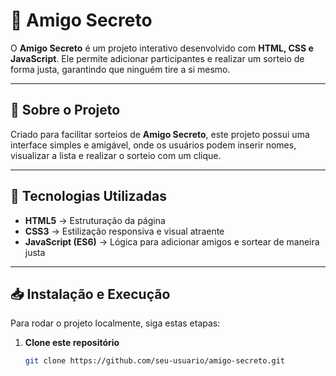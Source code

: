 # 🎁 Amigo Secreto

O **Amigo Secreto** é um projeto interativo desenvolvido com **HTML, CSS e JavaScript**. Ele permite adicionar participantes e realizar um sorteio de forma justa, garantindo que ninguém tire a si mesmo.  

---

## 📖 Sobre o Projeto
Criado para facilitar sorteios de **Amigo Secreto**, este projeto possui uma interface simples e amigável, onde os usuários podem inserir nomes, visualizar a lista e realizar o sorteio com um clique.  

---

## 🚀 Tecnologias Utilizadas
- **HTML5** → Estruturação da página  
- **CSS3** → Estilização responsiva e visual atraente  
- **JavaScript (ES6)** → Lógica para adicionar amigos e sortear de maneira justa  

---

## 📥 Instalação e Execução
Para rodar o projeto localmente, siga estas etapas:

1. **Clone este repositório**  
   ```bash
   git clone https://github.com/seu-usuario/amigo-secreto.git
